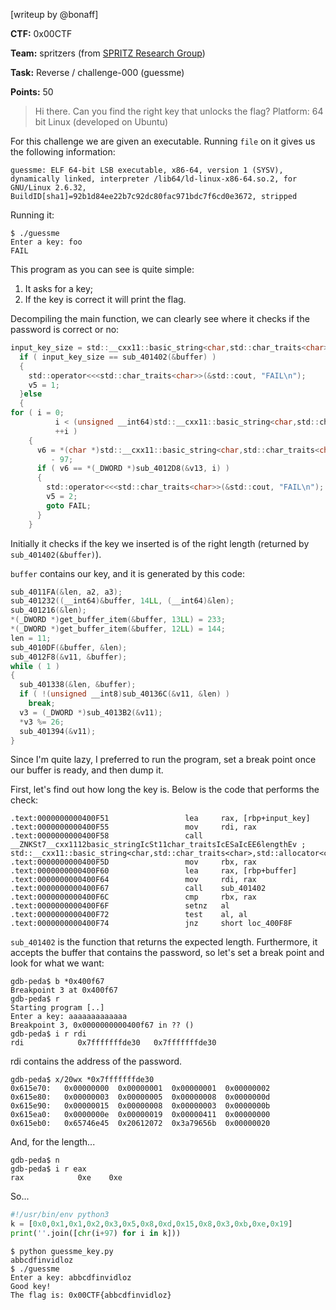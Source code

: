 [writeup by @bonaff]

**CTF:** 0x00CTF

**Team:** spritzers (from [SPRITZ Research Group](http://spritz.math.unipd.it/))

**Task:** Reverse / challenge-000 (guessme)

**Points:** 50

>Hi there. Can you find the right key that unlocks the flag?
>Platform: 64 bit Linux (developed on Ubuntu)

For this challenge we are given an executable. Running `file` on it gives us the following information:

```text
guessme: ELF 64-bit LSB executable, x86-64, version 1 (SYSV), dynamically linked, interpreter /lib64/ld-linux-x86-64.so.2, for GNU/Linux 2.6.32, BuildID[sha1]=92b1d84ee22b7c92dc80fac971bdc7f6cd0e3672, stripped 
```

Running it:

```
$ ./guessme
Enter a key: foo
FAIL
```

This program as you can see is quite simple:
1. It asks for a key;
2. If the key is correct it will print the flag.

Decompiling the main function, we can clearly see where it checks if the password is correct or no:

```c
input_key_size = std::__cxx11::basic_string<char,std::char_traits<char>,std::allocator<char>>::length(&input_key);
  if ( input_key_size == sub_401402(&buffer) )
  {
    std::operator<<<std::char_traits<char>>(&std::cout, "FAIL\n");
    v5 = 1;
  }else
  {
for ( i = 0;
          i < (unsigned __int64)std::__cxx11::basic_string<char,std::char_traits<char>,std::allocator<char>>::length(&v14);
          ++i )
    {
      v6 = *(char *)std::__cxx11::basic_string<char,std::char_traits<char>,std::allocator<char>>::operator[](&v14, i)
         - 97;
      if ( v6 == *(_DWORD *)sub_4012D8(&v13, i) )
      {
        std::operator<<<std::char_traits<char>>(&std::cout, "FAIL\n");
        v5 = 2;
        goto FAIL;
      }
    }
```

Initially it checks if the key we inserted is of the right length (returned by `sub_401402(&buffer)`).

`buffer` contains our key, and it is generated by this code:

```c
sub_4011FA(&len, a2, a3);
sub_401232((__int64)&buffer, 14LL, (__int64)&len);
sub_401216(&len);
*(_DWORD *)get_buffer_item(&buffer, 13LL) = 233;
*(_DWORD *)get_buffer_item(&buffer, 12LL) = 144;
len = 11;
sub_4010DF(&buffer, &len);
sub_4012F8(&v11, &buffer);
while ( 1 )
{
  sub_401338(&len, &buffer);
  if ( !(unsigned __int8)sub_40136C(&v11, &len) )
    break;
  v3 = (_DWORD *)sub_4013B2(&v11);
  *v3 %= 26;
  sub_401394(&v11);
}
```

Since I'm quite lazy, I preferred to run the program, set a break point once our buffer is ready, and then dump it.

First, let's find out how long the key is. Below is the code that performs the check:
```
.text:0000000000400F51                 lea     rax, [rbp+input_key]
.text:0000000000400F55                 mov     rdi, rax
.text:0000000000400F58                 call    __ZNKSt7__cxx1112basic_stringIcSt11char_traitsIcESaIcEE6lengthEv ; std::__cxx11::basic_string<char,std::char_traits<char>,std::allocator<char>>::length(void)
.text:0000000000400F5D                 mov     rbx, rax
.text:0000000000400F60                 lea     rax, [rbp+buffer]
.text:0000000000400F64                 mov     rdi, rax
.text:0000000000400F67                 call    sub_401402
.text:0000000000400F6C                 cmp     rbx, rax
.text:0000000000400F6F                 setnz   al
.text:0000000000400F72                 test    al, al
.text:0000000000400F74                 jnz     short loc_400F8F
```

`sub_401402` is the function that returns the expected length. Furthermore, it accepts the buffer that contains the password, so let's set a break point and look for what we want:

``` 
gdb-peda$ b *0x400f67
Breakpoint 3 at 0x400f67
gdb-peda$ r
Starting program [..]
Enter a key: aaaaaaaaaaaaa
Breakpoint 3, 0x0000000000400f67 in ?? ()
gdb-peda$ i r rdi
rdi            0x7fffffffde30   0x7fffffffde30
```

rdi contains the address of the password. 

```
gdb-peda$ x/20wx *0x7fffffffde30
0x615e70:   0x00000000  0x00000001  0x00000001  0x00000002
0x615e80:   0x00000003  0x00000005  0x00000008  0x0000000d
0x615e90:   0x00000015  0x00000008  0x00000003  0x0000000b
0x615ea0:   0x0000000e  0x00000019  0x00000411  0x00000000
0x615eb0:   0x65746e45  0x20612072  0x3a79656b  0x00000020
```

And, for the length...

```
gdb-peda$ n
gdb-peda$ i r eax 
rax            0xe    0xe
```

So...

```python
#!/usr/bin/env python3
k = [0x0,0x1,0x1,0x2,0x3,0x5,0x8,0xd,0x15,0x8,0x3,0xb,0xe,0x19]
print(''.join([chr(i+97) for i in k]))
```

```
$ python guessme_key.py
abbcdfinvidloz
$ ./guessme
Enter a key: abbcdfinvidloz
Good key!
The flag is: 0x00CTF{abbcdfinvidloz}